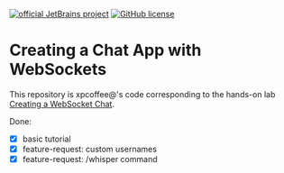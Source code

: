 [![official JetBrains project](https://jb.gg/badges/official.svg)](https://confluence.jetbrains.com/display/ALL/JetBrains+on+GitHub)
[![GitHub license](https://img.shields.io/badge/license-Apache%20License%202.0-blue.svg?style=flat)](https://www.apache.org/licenses/LICENSE-2.0)


# Creating a Chat App with WebSockets

This repository is xpcoffee@'s code corresponding to the hands-on lab [Creating a WebSocket Chat](https://ktor.io/docs/creating-web-socket-chat.html). 


Done:

- [x] basic tutorial
- [x] feature-request: custom usernames
- [x] feature-request: /whisper command
